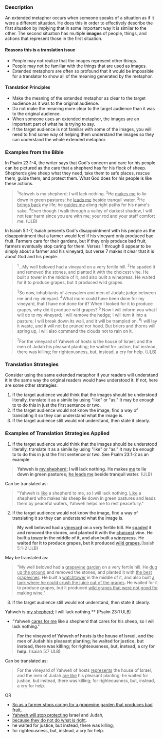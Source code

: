 
### Description

An extended metaphor occurs when someone speaks of a situation as if it were a different situation. He does this in order to effectively describe the first situation by implying that in some important way it is similar to the other. The second situation has multiple **images** of people, things, and actions that represent those in the first situation.

#### Reasons this is a translation issue

* People may not realize that the images represent other things.
* People may not be familiar with the things that are used as images.
* Extended metaphors are often so profound that it would be impossible for a translator to show all of the meaning generated by the metaphor.

#### Translation Principles

* Make the meaning of the extended metaphor as clear to the target audience as it was to the original audience.
* Do not make the meaning more clear to the target audience than it was to the original audience.
* When someone uses an extended metaphor, the images are an important part of what he is trying to say.
* If the target audience is not familiar with some of the images, you will need to find some way of helping them understand the images so they can understand the whole extended metaphor.

### Examples from the Bible

In Psalm 23:1-4, the writer says that God's concern and care for his people can be pictured as the care that a shepherd has for his flock of sheep. Shepherds give sheep what they need, take them to safe places, rescue them, guide them, and protect them. What God does for his people is like these actions.

><sup>1</sup>Yahweh is my shepherd; I will lack nothing.
><sup>2</sup>He <u>makes me</u> to lie down in green pastures;
>he <u>leads me</u> beside tranquil water.
><sup>3</sup>He <u>brings back</u> my life;
>he <u>guides me</u> along right paths for his name's sake.
><sup>4</sup>Even though I walk through a valley of darkest shadow,
>I will not fear harm since you are with me;
>your rod and your staff comfort me. (ULB)

In Isaiah 5:1-7, Isaiah presents God's disappointment with his people as the disappointment that a farmer would feel if his vineyard only produced bad fruit. Farmers care for their gardens, but if they only produce bad fruit, farmers eventually stop caring for them. Verses 1 through 6 appear to be simply about a farmer and his vineyard, but verse 7 makes it clear that it is about God and his people.

><sup>1</sup>...My well beloved had a vineyard on a very fertile hill.
><sup>2</sup>He spaded it and removed the stones, and planted it with the choicest vine.
>He built a tower in the middle of it, and also built a winepress.
>He waited for it to produce grapes, but it produced wild grapes.

><sup>3</sup>So now, inhabitants of Jerusalem and men of Judah;
>judge between me and my vineyard.
><sup>4</sup>What more could have been done for my vineyard, that I have not done for it?
>When I looked for it to produce grapes, why did it produce wild grapes?
><sup>5</sup> Now I will inform you what I will do to my vineyard; I will remove the hedge;
>I will turn it into a pasture; I will break down its wall, and it will be trampled on.
><sup>6</sup>I will lay it waste, and it will not be pruned nor hoed. But briers and thorns will spring up,
> I will also command the clouds not to rain on it.

><sup>7</sup>For the vineyard of Yahweh of hosts is the house of Israel,
>and the men of Judah his pleasant planting;
>he waited for justice, but instead, there was killing;
>for righteousness, but, instead, a cry for help. (ULB)

### Translation Strategies

Consider using the same extended metaphor if your readers will understand it in the same way the original readers would have understood it. If not, here are some other strategies:

1. If the target audience would think that the images should be understood literally, translate it as a simile by using "like" or "as." It may be enough to to do this in just the first sentence or two.
1. If the target audience would not know the image, find a way of translating it so they can understand what the image is.
1. If the target audience still would not understand, then state it clearly.

### Examples of Translation Strategies Applied

1)  If the target audience would think that the images should be understood literally, translate it as a simile by using "like" or "as." It may be enough to to do this in just the first sentence or two.  See Psalm 23:1-2 as an example:

>**Yahweh is <u>my shepherd</u>; I will lack nothing.**
>**He makes <u>me</u> to lie down in green pastures;**
>**<u>he leads me</u> beside tranquil water.** (ULB)

Can be translated as:
> "Yahweh is <u>like</u> a shepherd to me, so I will lack nothing.
> <u>Like</u> a shepherd who makes his sheep lie down in green pastures and leads them by peaceful waters,
> Yahweh helps me to rest peacefully."

2)  If the target audience would not know the image, find a way of translating it so they can understand what the image is.

>**My well beloved had a <u>vineyard</u> on a very fertile hill.**
>**He <u>spaded</u> it and removed the stones, and planted it with the <u>choicest</u> vine.**
>**He built <u>a tower</u> in the middle of it, and also built a <u>winepress</u>.**
>**He waited for it to produce grapes, but it produced <u>wild grapes</u>.**(Isaiah 5:1-2 ULB)

May be translated as:
> "My well beloved had a <u>grapevine garden</u> on a very fertile hill.
> He <u>dug up the ground</u> and removed the stones, and planted it with <u>the best grapevines</u>.
> He built a <u>watchtower</u> in the middle of it, and also built <u>a tank where he could crush the juice out of the grapes</u>.
> He waited for it to produce grapes, but it produced <u>wild grapes that were not good for making wine</u>."

3)  If the target audience still would not understand, then state it clearly.

Yahweh is <u>my shepherd</u>; I will lack nothing.** (Psalm 23:1 ULB)

* "Yahweh <u>cares for me</u> like a shepherd that cares for his sheep, so I will lack nothing."

>**For the vineyard of Yahweh of hosts <u>is</u> the house of Israel,**
>**and the men of Judah his pleasant planting;**
>**he waited for justice, but instead, there was killing;**
>**for righteousness, but, instead, a cry for help.** (Isaiah 5:7 ULB)

Can be translated as:
> For the vineyard of Yahweh of hosts <u>represents</u> the house of Israel,
> and the men of Judah <u>are like</u> his pleasant planting;
> he waited for justice, but instead, there was killing;
> for righteousness, but, instead, a cry for help.

OR

* <u>So as a farmer stops caring for a grapevine garden that produces bad fruit</u>,
* <u>Yahweh will stop protecting</u> Israel and Judah,
* <u>because they do not do what is right</u>.
* he waited for justice, but instead, there was killing;
* for righteousness, but, instead, a cry for help.

